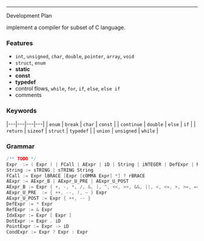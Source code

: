 
---
Development Plan

implement a compiler for subset of C language.


### Features

+ `int`, `unsigned`, `char`, `double`, `pointer`, `array`, `void`
+ `struct`, `enum`
+ **static**
+ **const**
+ **typedef**
+ control flows, `while`, `for`, `if`, `else`, `else if`
+ comments


### Keywords

|---|---|---|---|
| `enum`     | `break`    | `char`   | `const`   |
| `continue` | `double`   | `else`   | `if`      |
| `return`   | `sizeof`   | `struct` | `typedef` |
| `union`    | `unsigned` | `while`  |


### Grammar

``` c
/** TODO */
Expr  := ( Expr ) | FCall | AExpr | iD | String | iNTEGER | DefExpr | RefExpr | IdxExpr | DotExpr | PointExpr | CondExpr
String := sTRING | sTRING String
FCall := Expr lBRACE [Expr [cOMMA Expr] *] ? rBRACE
AExpr := AExpr_B | AExpr_U_PRE | AExpr_U_POST
AExpr_B := Expr { +, -, *, /, &, |, ^, <<, >>, &&, ||, <, <=, >, >=, ==, !=, =, +=, -=, %=, /=, &=, ^=, |=, <<=, >>= } Expr
AExpr_U_PRE  := { ++, --, !, ~ } Expr 
AExpr_U_POST := Expr { ++, -- }
DefExpr := * Expr
RefExpr := & Expr
IdxExpr := Expr [ Expr ]
DotExpr := Expr . iD
PointExpr := Expr -> iD
CondExpr := Expr ? Expr : Expr
```

